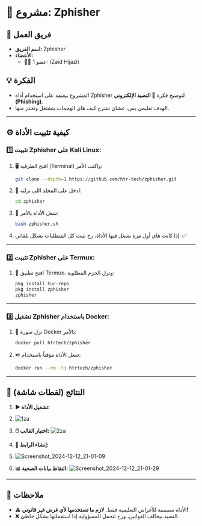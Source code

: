 
# 🎯 مشروع: Zphisher

## 👥 فريق العمل
- **اسم الفريق:** Zphisher
- **الأعضاء:**
  - 🧑‍💻 عضو 1: (Zaid Hijazi)

## 💡 الفكرة
- المشروع بيعتمد على استخدام أداة Zphisher لتوضيح فكرة **🎣 التصيد الإلكتروني (Phishing)**.  
- الهدف تعليمي بس، عشان نشرح كيف هاي الهجمات بتشتغل ونحذر منها.

---

## ⚙️ كيفية تثبيت الأداة

### 1️⃣ تثبيت Zphisher على Kali Linux:
1. 🖥️ افتح الطرفية (Terminal) واكتب الأمر:
   ```bash
   git clone --depth=1 https://github.com/htr-tech/zphisher.git
   ```
2. 📂 ادخل على المجلد اللي نزلته:
   ```bash
   cd zphisher
   ```
3. 🚀 شغل الأداة بالأمر:
   ```bash
   bash zphisher.sh
   ```
4. إذا كانت هاي أول مرة تشغل فيها الأداة، رح تثبت كل المتطلبات بشكل تلقائي. ✅

---

### 2️⃣ تثبيت Zphisher على Termux:
1. 📱 افتح تطبيق Termux، ونزل الحزم المطلوبة:
   ```bash
   pkg install tur-repo
   pkg install zphisher
   zphisher
   ```

---

### 3️⃣ تشغيل Zphisher باستخدام Docker:
1. 🐋 نزل صورة Docker بالأمر:
   ```bash
   docker pull htrtech/zphisher
   ```
2. ⏯️ شغل الأداة مؤقتاً باستخدام:
   ```bash
   docker run --rm -ti htrtech/zphisher
   ```

---

## 📸 النتائج (لقطات شاشة)
1. **▶️ تشغيل الأداة:**
2. ![1za](https://github.com/user-attachments/assets/30caca43-86e6-4092-b054-5f82f87d675c)


3. **🖱️ اختيار القالب:**
![2za](https://github.com/user-attachments/assets/7db439bf-c08a-4937-a5ef-5770e58881cd)

4. **🔗 إنشاء الرابط:**
5. ![Screenshot_2024-12-12_21-01-09](https://github.com/user-attachments/assets/5c0fd7ec-e5be-4340-b357-7b900478d49b)

6. **📊 التقاط بيانات الضحية:**
![Screenshot_2024-12-12_21-01-29](https://github.com/user-attachments/assets/f2194dab-0308-46be-9acc-08e9f4db21b8)

---

## 📝 ملاحظات
- ⚠️ الأداة مصممة للأغراض التعليمية فقط. **لازم ما تستخدمها لأي غرض غير قانوني!**
- ❌ التصيد بيخالف القوانين، ورح تتحمل المسؤولية إذا استعملتها بشكل خاطئ.
